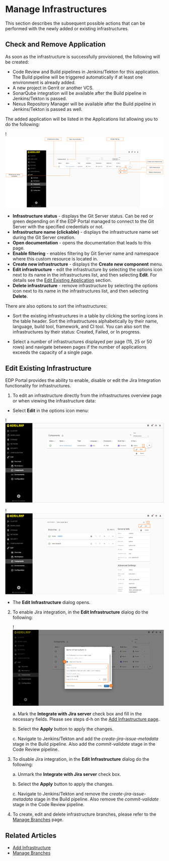 # Manage Infrastructures

This section describes the subsequent possible actions that can be performed with the newly added or existing infrastructures.

## Check and Remove Application

As soon as the infrastructure is successfully provisioned, the following will be created:

- Code Review and Build pipelines in Jenkins/Tekton for this application. The Build pipeline will be triggered automatically if at least one environment is already added.
- A new project in Gerrit or another VCS.
- SonarQube integration will be available after the Build pipeline in Jenkins/Tekton is passed.
- Nexus Repository Manager will be available after the Build pipeline in Jenkins/Tekton is passed as well.

The added application will be listed in the Applications list allowing you to do the following:

!![Applications menu](../assets/user-guide/edp-portal-inspect-infrastructure-menu.png "Applications menu")

* **Infrastructure status** - displays the Git Server status. Can be red or green depending on if the EDP Portal managed to connect to the Git Server with the specified credentials or not.
* **Infrastructure name (clickable)** - displays the infrastructure name set during the Git Server creation.
* **Open documentation** - opens the documentation that leads to this page.
* **Enable filtering** - enables filtering by Git Server name and namespace where this custom resource is located in.
* **Create new infrastructure** - displays the **Create new component** menu.
* **Edit infrastructure** - edit the infrastructure by selecting the options icon next to its name in the infrastructures list, and then selecting **Edit**. For details see the [Edit Existing Application](#edit-existing-application) section.
* **Delete infrastructure** - remove infrastructure by selecting the options icon next to its name in the infrastructures list, and then selecting **Delete**.

There are also options to sort the infrastructures:

* Sort the existing infrastructures in a table by clicking the sorting icons in the table header. Sort the infrastructures alphabetically by their name, language, build tool, framework, and CI tool. You can also sort the infrastructures by their status: Created, Failed, or In progress.

* Select a number of infrastructures displayed per page (15, 25 or 50 rows)  and navigate between pages if the number of applications exceeds the capacity of a single page.

## Edit Existing Infrastructure

EDP Portal provides the ability to enable, disable or edit the Jira Integration functionality for infrastructures.

1. To edit an infrastructure directly from the infrastructures overview page or when viewing the infrastructure data:

  - Select **Edit** in the options icon menu:

  !![Edit infrastructure on the Infrastructures overview page](../assets/user-guide/edp-portal-edit-infrastructure-1.png "Edit infrastructure on the Infrastructures overview page")

  !![Edit infrastructure when viewing the infrastructure data](../assets/user-guide/edp-portal-edit-codebase-2.png "Edit infrastructure when viewing the infrastructure data")

  - The **Edit Infrastructure** dialog opens.

2. To enable Jira integration, in the **Edit Infrastructure** dialog do the following:

   !![Edit application](../assets/user-guide/edp-portal-edit-codebase-infrastructure.png "Edit infrastructure")

   a. Mark the **Integrate with Jira server** check box and fill in the necessary fields. Please see steps d-h on the [Add Infrastructure page](add-infrastructure.md#the-advanced-settings-menu).

   b. Select the **Apply** button to apply the changes.

   c. Navigate to Jenkins/Tekton and add the _create-jira-issue-metadata_ stage in the Build pipeline. Also add the _commit-validate_ stage in the Code Review pipeline.

3. To disable Jira integration, in the **Edit Infrastructure** dialog do the following:

   a. Unmark the **Integrate with Jira server** check box.

   b. Select the **Apply** button to apply the changes.

   c. Navigate to Jenkins/Tekton and remove the _create-jira-issue-metadata_ stage in the Build pipeline. Also remove the _commit-validate_ stage in the Code Review pipeline.

4. To create, edit and delete infrastructure branches, please refer to the [Manage Branches](../user-guide/manage-branches.md) page.

## Related Articles

* [Add Infrastructure](add-infrastructure.md)
* [Manage Branches](../user-guide/manage-branches.md)